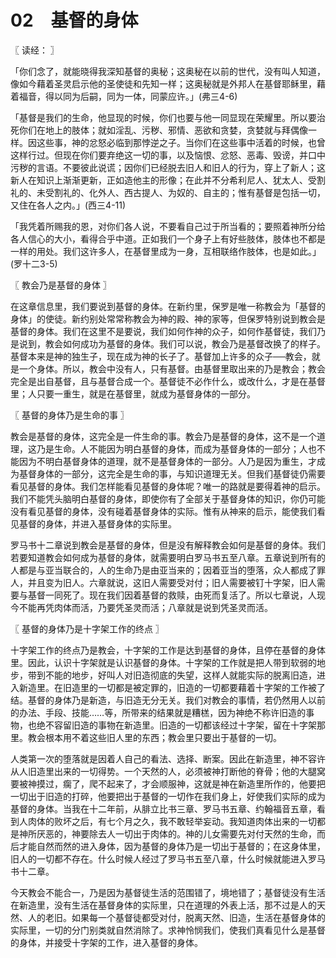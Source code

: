 # 02　基督的身体




〖 读经： 〗

「你们念了，就能晓得我深知基督的奥秘；这奥秘在以前的世代，没有叫人知道，像如今藉着圣灵启示他的圣使徒和先知一样；这奥秘就是外邦人在基督耶稣里，藉着福音，得以同为后嗣，同为一体，同蒙应许。」(弗三4-6)

「基督是我们的生命，他显现的时候，你们也要与他一同显现在荣耀里。所以要治死你们在地上的肢体；就如淫乱、污秽、邪情、恶欲和贪婪，贪婪就与拜偶像一样。因这些事，神的忿怒必临到那悖逆之子。当你们在这些事中活着的时候，也曾这样行过。但现在你们要弃绝这一切的事，以及恼恨、忿怒、恶毒、毁谤，并口中污秽的言语。不要彼此说谎；因你们已经脱去旧人和旧人的行为，穿上了新人；这新人在知识上渐渐更新，正如造他主的形像；在此并不分希利尼人、犹太人、受割礼的、未受割礼的、化外人、西古提人、为奴的、自主的；惟有基督是包括一切，又住在各人之内。」(西三4-11)

「我凭着所赐我的恩，对你们各人说，不要看自己过于所当看的；要照着神所分给各人信心的大小，看得合乎中道。正如我们一个身子上有好些肢体，肢体也不都是一样的用处。我们这许多人，在基督里成为一身，互相联络作肢体，也是如此。」(罗十二3-5)



〖 教会乃是基督的身体 〗

在这章信息里，我们要说到基督的身体。在新约里，保罗是唯一称教会为「基督的身体」的使徒。新约别处常常称教会为神的殿、神的家等，但保罗特别说到教会是基督的身体。我们在这里不是要说，我们如何作神的众子，如何作基督徒，我们乃是说到，教会如何成功为基督的身体。我们可以说，教会乃是基督改换了的样子。基督本来是神的独生子，现在成为神的长子了。基督加上许多的众子──教会，就是一个身体。所以，教会中没有人，只有基督。由基督里取出来的乃是教会；教会完全是出自基督，且与基督合成一个。基督徒不必作什么，或改什么，才是在基督里；人只要一重生，就是在基督里，就成为基督身体的一部分。



〖 基督的身体乃是生命的事 〗

教会是基督的身体，这完全是一件生命的事。教会乃是基督的身体，这不是一个道理，这乃是生命。人不能因为明白基督的身体，而成为基督身体的一部分；人也不能因为不明白基督身体的道理，就不是基督身体的一部分。人乃是因为重生，才成为基督身体的一部分，这完全是生命的事，与知识道理无关。但我们基督徒仍需要看见基督的身体。我们怎样能看见基督的身体呢？唯一的路就是要得着神的启示。我们不能凭头脑明白基督的身体，即使你有了全部关于基督身体的知识，你仍可能没有看见基督的身体，没有碰着基督身体的实际。惟有从神来的启示，能使我们看见基督的身体，并进入基督身体的实际里。

罗马书十二章说到教会是基督的身体，但是没有解释教会如何是基督的身体。我们若要知道教会如何成为基督的身体，就需要明白罗马书五至八章。五章说到所有的人都是与亚当联合的，人的生命乃是由亚当来的；因着亚当的堕落，众人都成了罪人，并且变为旧人。六章就说，这旧人需要受对付；旧人需要被钉十字架，旧人需要与基督一同死了。现在我们因着基督的救赎，由死而复活了。所以七章说，人现今不能再凭肉体而活，乃要凭圣灵而活；八章就是说到凭圣灵而活。



〖 基督的身体乃是十字架工作的终点 〗

十字架工作的终点乃是教会，十字架的工作是达到基督的身体，且停在基督的身体里。因此，认识十字架就是认识基督的身体。十字架的工作就是把人带到软弱的地步，带到不能的地步，好叫人对旧造彻底的失望，这样人就能实际的脱离旧造，进入新造里。在旧造里的一切都是被定罪的，旧造的一切都要藉着十字架的工作被了结。基督的身体乃是新造，与旧造无分无关。我们对教会的事情，若仍然用人以前的办法、手段、技能……等，所带来的结果就是糟榚，因为神绝不称许旧造的事物，也绝不容留旧造的事物在新造里。旧造的一切都该经过十字架，留在十字架那里。教会根本用不着这些旧人里的东西；教会里只要出于基督的一切。

人类第一次的堕落就是因着人自己的看法、选择、断案。因此在新造里，神不容许从人旧造里出来的一切得势。一个天然的人，必须被神打断他的脊骨；他的大腿窝要被神摸过，瘸了，爬不起来了，才会顺服神，这就是神在新造里所作的，他要把一切出于旧造的打碎，他要把出于基督的一切作在我们身上，好使我们实际的成为基督的身体。当我在十二年前，从腓立比书三章、罗马书五章、约翰福音五章，看到人肉体的败坏之后，有七个月之久，我不敢轻举妄动。我知道肉体出来的一切都是神所厌恶的，神要除去人一切出于肉体的。神的儿女需要先对付天然的生命，而后才能自然而然的进入身体，因为基督的身体乃是一切出于基督的；在这身体里，旧人的一切都不存在。什么时候人经过了罗马书五至八章，什么时候就能进入罗马书十二章。

今天教会不能合一，乃是因为基督徒生活的范围错了，境地错了；基督徒没有生活在新造里，没有生活在基督身体的实际里，只在道理的外表上活，那不过是人的天然、人的老旧。如果每一个基督徒都受对付，脱离天然、旧造，生活在基督身体的实际里，一切的分门别类就自然消除了。求神怜悯我们，使我们真看见什么是基督的身体，并接受十字架的工作，进入基督的身体。

